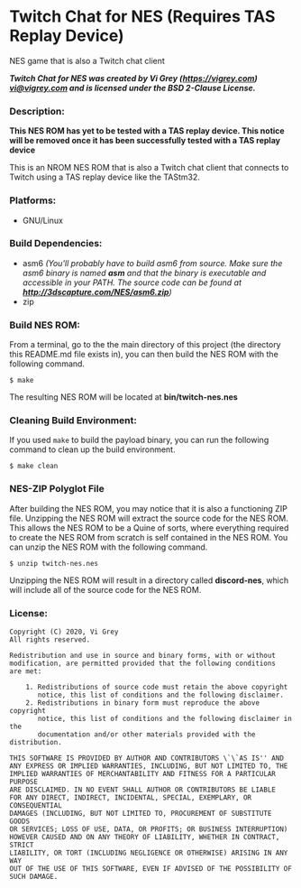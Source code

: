 # Twitch Chat for NES (Requires TAS Replay Device)

NES game that is also a Twitch chat client

**_Twitch Chat for NES was created by Vi Grey (https://vigrey.com) <vi@vigrey.com> and is licensed under the BSD 2-Clause License._**

### Description:
**This NES ROM has yet to be tested with a TAS replay device.  This notice will be removed once it has been successfully tested with a TAS replay device**

This is an NROM NES ROM that is also a Twitch chat client that connects to Twitch using a TAS replay device like the TAStm32.

### Platforms:
- GNU/Linux

### Build Dependencies:
- asm6 _(You'll probably have to build asm6 from source.  Make sure the asm6 binary is named **asm** and that the binary is executable and accessible in your PATH. The source code can be found at **http://3dscapture.com/NES/asm6.zip**)_
- zip

### Build NES ROM:
From a terminal, go to the the main directory of this project (the directory this README.md file exists in), you can then build the NES ROM with the following command.

    $ make

The resulting NES ROM will be located at **bin/twitch-nes.nes**

### Cleaning Build Environment:
If you used `make` to build the payload binary, you can run the following command to clean up the build environment.

    $ make clean

### NES-ZIP Polyglot File
After building the NES ROM, you may notice that it is also a functioning ZIP file.  Unzipping the NES ROM will extract the source code for the NES ROM.  This allows the NES ROM to be a Quine of sorts, where everything required to create the NES ROM from scratch is self contained in the NES ROM. You can unzip the NES ROM with the following command.

    $ unzip twitch-nes.nes

Unzipping the NES ROM will result in a directory called **discord-nes**, which will include all of the source code for the NES ROM.

### License:
    Copyright (C) 2020, Vi Grey
    All rights reserved.

    Redistribution and use in source and binary forms, with or without
    modification, are permitted provided that the following conditions
    are met:

        1. Redistributions of source code must retain the above copyright
           notice, this list of conditions and the following disclaimer.
        2. Redistributions in binary form must reproduce the above copyright
           notice, this list of conditions and the following disclaimer in the
           documentation and/or other materials provided with the distribution.

    THIS SOFTWARE IS PROVIDED BY AUTHOR AND CONTRIBUTORS \`\`AS IS'' AND
    ANY EXPRESS OR IMPLIED WARRANTIES, INCLUDING, BUT NOT LIMITED TO, THE
    IMPLIED WARRANTIES OF MERCHANTABILITY AND FITNESS FOR A PARTICULAR PURPOSE
    ARE DISCLAIMED. IN NO EVENT SHALL AUTHOR OR CONTRIBUTORS BE LIABLE
    FOR ANY DIRECT, INDIRECT, INCIDENTAL, SPECIAL, EXEMPLARY, OR CONSEQUENTIAL
    DAMAGES (INCLUDING, BUT NOT LIMITED TO, PROCUREMENT OF SUBSTITUTE GOODS
    OR SERVICES; LOSS OF USE, DATA, OR PROFITS; OR BUSINESS INTERRUPTION)
    HOWEVER CAUSED AND ON ANY THEORY OF LIABILITY, WHETHER IN CONTRACT, STRICT
    LIABILITY, OR TORT (INCLUDING NEGLIGENCE OR OTHERWISE) ARISING IN ANY WAY
    OUT OF THE USE OF THIS SOFTWARE, EVEN IF ADVISED OF THE POSSIBILITY OF
    SUCH DAMAGE.

